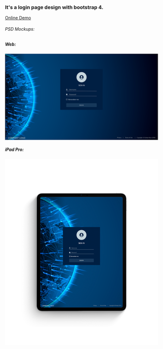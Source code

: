 ### It's a login page design with bootstrap 4.

<a href="https://evelynkoun.github.io/blue_welcome/">Online Demo</a>

<h6>PSD Mockups:</h6>

<h5><strong>Web:<strong></h5>
<img src="Blue-welcome-psd.png" alt="mockupPSD">
<br>
<h5><strong>iPad Pro:<strong></h5>
<img src="iPad Pro Mockup2-blue earth.png" alt="mockupiPad">
